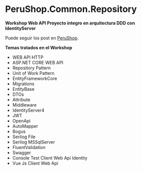 # PeruShop.Common.Repository
**Workshop Web API Proyecto integro en arquitectura DDD con IdentityServer**

Puede seguir los post en [PeruShop](http://www.ventaschinaperu.com/).

**Temas tratados en el Workshop**

- WEB API HTTP
- ASP.NET CORE WEB API
- Repository Pattern
- Unit of Work Pattern
- EntityFrameworkCore
- Migrations
- EntityBase
- DTOs
- Attribute
- Middleware
- IdentityServer4
- JWT
- OpenApi
- AutoMapper
- Bogus
- Serilog File
- Serilog MSSqlServer
- FluentValidation
- Swagger
- Console Test Client Web Api Identity
- Vue Js Client Web Api
